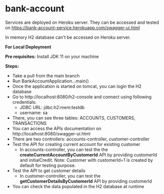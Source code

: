# bank-account

Services are deployed on Heroku server. They can be accessed and tested on https://bank-account-service.herokuapp.com/swagger-ui.html

In memory H2 database can't be accessed on Heroku server.


**For Local Deployment**

**Pre requisites:**
Install JDK 11 on your machine

**Steps:**
- Take a pull from the main branch
- Run BankAccountApplication...main()
- Once the application is started on tomcat, you can login the H2 database
- Go to http://localhost:8080/h2-console and connect using following credentials:
  - JDBC URL: jdbc:h2:mem:testdb
  - username: sa
- There, you can see three tables: ACCOUNTS, CUSTOMERS, TRANSACTIONS
- You can access the APIs documentation on http://localhost:8080/swagger-ui.html
- There are two controllers: accounts-controller, customer-controller
- Test the API for creating current account for existing customer
  - In accounts-controller, you can test the the **createCurrentAccountByCustomerId** API by providing customerId and initialCredit. Note: Customer with customerId=1 is created by default for testing purpose.
- Test the API to get customer details
  - In customer-controller, you can test the **getCustomerDetailsByCustomerId** API by providing customerId
- You can check the data populated in the H2 database at runtime
